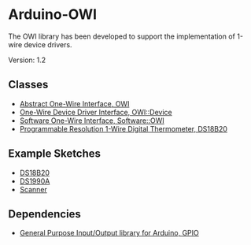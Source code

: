 # Arduino-OWI
The OWI library has been developed to support the implementation of
1-wire device drivers.

Version: 1.2

## Classes

* [Abstract One-Wire Interface, OWI](./src/OWI.h)
* [One-Wire Device Driver Interface, OWI::Device](./src/OWI.h)
* [Software One-Wire Interface, Software::OWI](./src/Software/OWI.h)
* [Programmable Resolution 1-Wire Digital Thermometer, DS18B20](./src/Driver/DS18B20.h)

## Example Sketches

* [DS18B20](./examples/DS18B20)
* [DS1990A](./examples/DS1990A)
* [Scanner](./examples/Scanner)

## Dependencies

* [General Purpose Input/Output library for Arduino, GPIO](https://github.com/mikaelpatel/Arduino-GPIO)
